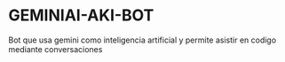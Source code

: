 # GEMINIAI-AKI-BOT
Bot que usa gemini como inteligencia artificial y permite asistir en codigo mediante conversaciones
